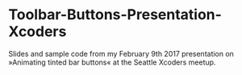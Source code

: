 # Toolbar-Buttons-Presentation-Xcoders
Slides and sample code from my February 9th 2017 presentation on »Animating tinted bar buttons« at the Seattle Xcoders meetup.
